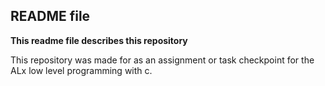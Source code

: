 ## README file

__This readme file describes this repository__

This repository was made for as an assignment or task checkpoint for the ALx low level programming with c.
